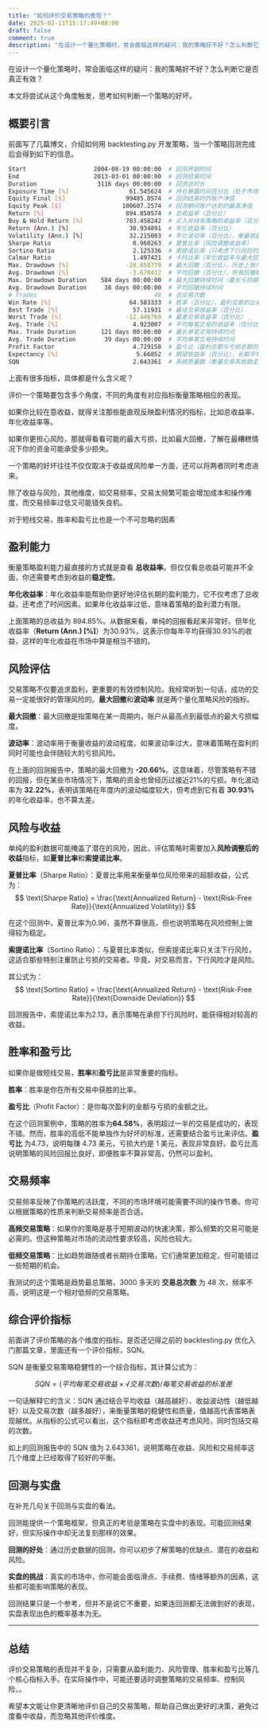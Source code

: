 ```yaml
---
title: "如何评价交易策略的表现？"
date: 2025-02-11T15:17:49+08:00
draft: false
comment: true
description: "在设计一个量化策略时，常会面临这样的疑问：我的策略好不好？怎么判断它是否真正有效？"
---
```


在设计一个量化策略时，常会面临这样的疑问：我的策略好不好？怎么判断它是否真正有效？

本文将尝试从这个角度触发，思考如何判断一个策略的好坏。

## 概要引言

前面写了几篇博文，介绍如何用 backtesting.py 开发策略，当一个策略回测完成后会得到如下的信息。

```bash
Start                   2004-08-19 00:00:00  # 回测开始时间
End                     2013-03-01 00:00:00  # 回测结束时间
Duration                 3116 days 00:00:00  # 回测总时长
Exposure Time [%]                 61.545624  # 持仓暴露时间百分比（处于市场中的时间比率）
Equity Final [$]                 99485.0574  # 回测结束时的账户净值
Equity Peak [$]                 100607.2574  # 回测期间账户达到的最高净值
Return [%]                       894.850574  # 总收益率（百分比）
Buy & Hold Return [%]            703.458242  # 买入并持有策略的收益率（百分比），用于对比
Return (Ann.) [%]                 30.934891  # 年化收益率（百分比）
Volatility (Ann.) [%]             32.215003  # 年化波动率（百分比），衡量收益波动性
Sharpe Ratio                       0.960263  # 夏普比率（风险调整收益率）
Sortino Ratio                      2.125336  # 索提诺比率（只考虑下行风险的风险调整收益率）
Calmar Ratio                       1.497421  # 卡玛比率（年化收益率与最大回撤的比值）
Max. Drawdown [%]                -20.658779  # 最大回撤（百分比），历史上账户净值的最大跌幅
Avg. Drawdown [%]                 -3.678412  # 平均回撤（百分比），所有回撤期间的平均亏损
Max. Drawdown Duration    584 days 00:00:00  # 最大回撤持续时间（最长亏损期）
Avg. Drawdown Duration     38 days 00:00:00  # 平均回撤持续时间
# Trades                                 48  # 总交易次数
Win Rate [%]                      64.583333  # 胜率（百分比），盈利交易的比率
Best Trade [%]                     57.11931  # 最佳交易收益率（百分比）
Worst Trade [%]                  -12.446769  # 最差交易收益率（百分比）
Avg. Trade [%]                     4.923007  # 平均每笔交易的收益率（百分比）
Max. Trade Duration       121 days 00:00:00  # 最长单笔交易持续时间
Avg. Trade Duration        39 days 00:00:00  # 平均单笔交易持续时间
Profit Factor                      4.729158  # 盈亏比（盈利总额与亏损总额的比值）
Expectancy [%]                      5.66852  # 期望收益率（百分比），长期平均每笔交易收益
SQN                                2.643361  # 系统质量数（衡量交易系统稳定性的指标）
```

上面有很多指标，具体都是什么含义呢？

评价一个策略要包含多个角度，不同的角度有对应指标衡量策略相应的表现。

如果你比较在意收益，就得关注那些能直观反映盈利情况的指标，比如总收益率、年化收益率等。

如果你更担心风险，那就得看看可能的最大亏损，比如最大回撤，了解在最糟糕情况下你的资金可能承受多少损失。

一个策略的好坏往往不仅仅取决于收益或风险单一方面，还可以将两者同时考虑进来。

除了收益与风险，其他维度，如交易频率，交易太频繁可能会增加成本和操作难度，而交易频率过低又可能错失良机。

对于短线交易，胜率和盈亏比也是一个不可忽略的因素

## 盈利能力

衡量策略盈利能力最直接的方式就是查看 **总收益率**。但仅仅看总收益可能并不全面，你还需要考虑到收益的**稳定性**。

**年化收益率**：年化收益率能帮助你更好地评估长期的盈利能力，它不仅考虑了总收益，还考虑了时间因素。如果年化收益率过低，意味着策略的盈利潜力有限。

上面策略的总收益为 894.85%。从数据来看，单纯的回报看起来非常好。但年化收益率（**Return (Ann.) [%]**）为30.93%，这表示你每年平均获得30.93%的收益，这样的年化收益在市场中算是相当不错的。


## 风险评估

交易策略不仅要追求盈利，更重要的有效控制风险。我经常听到一句话，成功的交易一定能很好的管理风险的。**最大回撤**和**波动率** 就是两个量化策略风险的指标。

**最大回撤**：最大回撤是指策略在某一周期内，账户从最高点到最低点的最大亏损幅度。

**波动率**：波动率用于衡量收益的波动程度。如果波动率过大，意味着策略在盈利的同时可能也会伴随较大的亏损风险。

在上面的回测报告中，策略的最大回撤为 **-20.66%**。这意味着，尽管策略有不错的回报，但在某些市场情况下，策略的资金也曾经历过接近21%的亏损。年化波动率为 **32.22%**，表明该策略在年度内的波动幅度较大，但考虑到它有着 **30.93%** 的年化收益率，也不算太差。

## 风险与收益

单纯的盈利数据可能掩盖了潜在的风险，因此，评估策略时需要加入**风险调整后的收益**指标，如**夏普比率**和**索提诺比率**。

**夏普比率**（Sharpe Ratio）：夏普比率用来衡量单位风险带来的超额收益，公式为：
$$
\text{Sharpe Ratio} = \frac{\text{Annualized Return} - \text{Risk-Free Rate}}{\text{Annualized Volatility}}
$$

在这个回测中，夏普比率为0.96，虽然不算很高，但也说明策略在风险控制上做得较为稳定。

**索提诺比率**（Sortino Ratio）：与夏普比率类似，但索提诺比率只关注下行风险，这适合那些特别注重防止亏损的交易者。毕竟，对交易而言，下行风险才是风险。

其公式为：
$$
\text{Sortino Ratio} = \frac{\text{Annualized Return} - \text{Risk-Free Rate}}{\text{Downside Deviation}}
$$

回测报告中，索提诺比率为2.13，表示策略在承担下行风险时，能获得相对较高的收益。

## 胜率和盈亏比

如果你是做短线交易，**胜率**和**盈亏比**是非常重要的指标。

**胜率**：胜率是你在所有交易中获胜的比率。
  
**盈亏比**（Profit Factor）：是你每次盈利的金额与亏损的金额之比。

在这个回测案例中，策略的胜率为**64.58%**，表明超过一半的交易是成功的，表现不错。然而，胜率的高低不能单独作为好坏的标准，还需要结合盈亏比来评估。**盈亏比** 为4.73，说明每赚 4.73 美元，亏损大约是 1 美元，表现非常良好。盈亏比高说明策略的风险回报比良好，即便胜率不算非常高，仍然可以盈利。

## 交易频率

交易频率反映了你策略的活跃度，不同的市场环境可能需要不同的操作节奏。你可以根据策略的性质来判断交易频率是否合适。

**高频交易策略**：如果你的策略是基于短期波动的快速决策，那么频繁的交易可能是必需的。但这种策略对市场的流动性要求较高，风险也较大。
  
**低频交易策略**：比如趋势跟随或者长期持仓策略，它们通常更加稳定，但可能错过一些短期的机会。

我测试的这个策略是趋势最总策略，3000 多天的 **交易总次数** 为 48 次，频率不高，说明这是一个相对低频的交易策略。

## 综合评价指标

前面讲了评价策略的各个维度的指标，是否还记得之前的 backtesting.py 优化入门那篇文章，里面还有一个评价指标，SQN。

SQN 是衡量交易策略稳健性的一个综合指标，其计算公式为：

$$
SQN = (平均每笔交易收益 × √交易次数) / 每笔交易收益的标准差
$$

一句话解释它的含义：SQN 通过结合平均收益（越高越好）、收益波动性（越低越好）以及交易次数（越多越好），来衡量策略的稳健性和质量，值越高代表策略表现越优。从指标的公式可以看出，这个指标即考虑收益还考虑风险，同时包括交易的次数。

如上的回测报告中的 SQN 值为 2.643361，说明策略在收益、风险和交易频率这几个维度上已经取得了较好的平衡。

## 回测与实盘

在补充几句关于回测与实盘的看法。

回测能提供一个策略框架，但真正的考验是策略在实盘中的表现。可能回测结果好，但实际操作中却无法复刻那样的效果。

**回测的好处**：通过历史数据的回测，你可以初步了解策略的优缺点、潜在的收益和风险。

**实盘的挑战**：真实的市场中，你可能会面临滑点、手续费、情绪等额外的因素，这些都可能影响策略的表现。

回测结果只是一个参考，但并不是说它不重要，如果连回测都无法做到好的表现，实盘表现出色的概率基本为无。

---

## 总结

评价交易策略的表现并不复杂，只需要从盈利能力、风险管理、胜率和盈亏比等几个核心指标入手。在实际操作中，可能还要适时调整策略的交易频率、控制风险，。

希望本文能让你更清晰地评价自己的交易策略，帮助自己做出更好的决策，避免过度看中收益，而忽略其他评价维度。